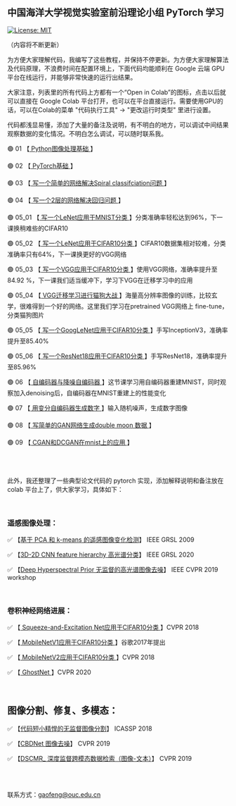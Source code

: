 ## 中国海洋大学视觉实验室前沿理论小组 PyTorch 学习

[![License: MIT](https://img.shields.io/badge/License-MIT-yellow.svg)](https://opensource.org/licenses/MIT)

（内容将不断更新）

为方便大家理解代码，我编写了这些教程，并保持不停更新。为方便大家理解算法及代码原理，不浪费时间在配置环境上，下面代码均能顺利在 Google 云端 GPU 平台在线运行，并能够非常快速的运行出结果。

大家注意，列表里的所有代码上方都有一个“Open in Colab”的图标，点击以后就可以直接在 Google Colab 平台打开，也可以在平台直接运行。需要使用GPU的话，可以在Colab的菜单 "代码执行工具"  → "更改运行时类型" 里进行设置。

代码都浅显易懂，添加了大量的备注及说明，有不明白的地方，可以调试中间结果观察数据的变化情况。不明白怎么调试，可以随时联系我。



🟢 01  【[ Python图像处理基础 ](https://github.com/OUCTheoryGroup/colab_demo/blob/master/01_Image_Processing.ipynb)】

🟢 02  【[ PyTorch基础 ](https://github.com/OUCTheoryGroup/colab_demo/blob/master/02_Pytorch_Basic.ipynb)】

🟢 03  【[ 写一个简单的网络解决Spiral classifciation问题 ](https://github.com/OUCTheoryGroup/colab_demo/blob/master/03_Spiral_Classification.ipynb)】

🟢 04  【[ 写一个2层的网络解决回归问题 ](https://github.com/OUCTheoryGroup/colab_demo/blob/master/04_Regression.ipynb)】

🟢 05_01  【[ 写一个LeNet应用于MNIST分类 ](https://github.com/OUCTheoryGroup/colab_demo/blob/master/05_01_ConvNet.ipynb)】分类准确率轻松达到96%，下一课换稍难些的CIFAR10

🟢 05_02  【[ 写一个LeNet应用于CIFAR10分类 ](https://github.com/OUCTheoryGroup/colab_demo/blob/master/05_02_CNN_CIFAR10.ipynb)】CIFAR10数据集相对较难，分类准确率只有64%，下一课换更好的VGG网络

🟢 05_03  【[ 写一个VGG应用于CIFAR10分类 ](https://github.com/OUCTheoryGroup/colab_demo/blob/master/05_02_CNN_CIFAR10.ipynb)】使用VGG网络，准确率提升至84.92 %，下一课我们适当缓冲下，学习下VGG在迁移学习中的应用

🟢 05_04  【[ VGG迁移学习进行猫狗大战 ](https://github.com/OUCTheoryGroup/colab_demo/blob/master/05_04_Transfer_VGG_for_dogs_vs_cats.ipynb)】海量高分辨率图像的训练，比较玄学，很难得到一个好的网络。这里我们学习在pretrained VGG网络上 fine-tune，分类猫狗图片

🟢 05_05  【[ 写一个GoogLeNet应用于CIFAR10分类 ](https://github.com/OUCTheoryGroup/colab_demo/blob/master/05_05_GoogLeNet_CIFAR10.ipynb)】手写InceptionV3，准确率提升至85.40%

🟢 05_06  【[ 写一个ResNet18应用于CIFAR10分类 ](https://github.com/OUCTheoryGroup/colab_demo/blob/master/05_06_Resnet_CIFAR10.ipynb)】手写ResNet18，准确率提升至85.96%

🟢 06  【[ 自编码器与降噪自编码器 ](https://github.com/OUCTheoryGroup/colab_demo/blob/master/06_Autoencoder.ipynb)】这节课学习用自编码器重建MNIST，同时观察加入denoising后，自编码器在MNIST重建上的性能变化

🟢 07  【[ 用变分自编码器生成数字 ](https://github.com/OUCTheoryGroup/colab_demo/blob/master/07_VAE.ipynb)】输入随机噪声，生成数字图像

🟢 08  【[ 写简单的GAN网络生成double moon 数据 ](https://github.com/OUCTheoryGroup/colab_demo/blob/master/08_GAN_double_moon.ipynb)】

🟢 09  【[ CGAN和DCGAN在mnist上的应用 ](https://github.com/OUCTheoryGroup/colab_demo/blob/master/09_CGAN_DCGAN_mnist.ipynb)】

<br><br>

此外，我还整理了一些典型论文代码的 pytorch 实现，添加解释说明和备注放在 colab 平台上了，供大家学习，具体如下：

<br>

### 遥感图像处理：

✅ 【[基于 PCA 和 k-means 的遥感图像变化检测](https://github.com/OUCTheoryGroup/colab_demo/blob/master/202003_models/Change_detection_PCA_KM.ipynb)】 IEEE GRSL 2009

✅ 【[3D-2D CNN feature hierarchy 高光谱分类](https://github.com/OUCTheoryGroup/colab_demo/blob/master/202003_models/HybridSN_GRSL2020.ipynb)】 IEEE GRSL 2020

✅ 【[Deep Hyperspectral Prior 无监督的高光谱图像去噪](https://github.com/OUCTheoryGroup/colab_demo/blob/master/202003_models/deepHSIprior_CVPR2019workshop.ipynb)】 IEEE CVPR 2019 workshop

<br>

### 卷积神经网络进展：

✅ 【[ Squeeze-and-Excitation Net应用于CIFAR10分类 ](https://github.com/OUCTheoryGroup/colab_demo/blob/master/202003_models/SENet_CIFAR10.ipynb)】CVPR 2018

✅ 【[ MobileNetV1应用于CIFAR10分类 ](https://github.com/OUCTheoryGroup/colab_demo/blob/master/202003_models/MobileNetV1_CIFAR10.ipynb)】谷歌2017年提出 

✅ 【[ MobileNetV2应用于CIFAR10分类 ](https://github.com/OUCTheoryGroup/colab_demo/blob/master/202003_models/MobileNetV2_CIFAR10.ipynb)】CVPR 2018 

✅ 【[ GhostNet ](https://www.cnblogs.com/gaopursuit/p/12458435.html)】CVPR 2020  

<br>

## 图像分割、修复、多模态：

✅ 【[代码短小精悍的无监督图像分割](https://github.com/OUCTheoryGroup/colab_demo/blob/master/202003_models/Unsupervised_Segmentation.ipynb)】 ICASSP 2018

✅ 【[CBDNet 图像去噪](https://github.com/OUCTheoryGroup/colab_demo/blob/master/202003_models/CBDNet_CVPR2019.ipynb)】 CVPR 2019

✅ 【[DSCMR_ 深度监督跨模态数据检索（图像-文本）](https://github.com/OUCTheoryGroup/colab_demo/blob/master/202003_models/DSCMR_CVPR2019.ipynb)】 CVPR 2019



<br><br>

联系方式：gaofeng@ouc.edu.cn
